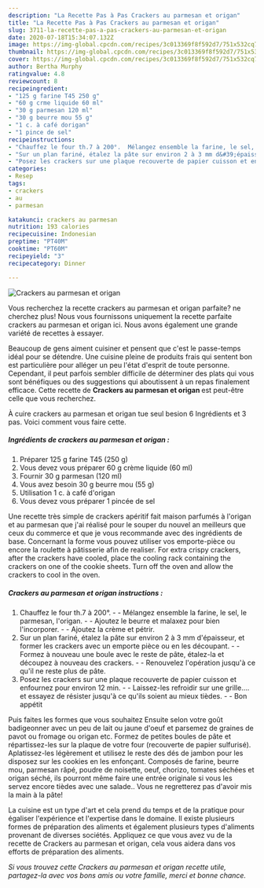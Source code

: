 ```yaml
---
description: "La Recette Pas à Pas Crackers au parmesan et origan"
title: "La Recette Pas à Pas Crackers au parmesan et origan"
slug: 3711-la-recette-pas-a-pas-crackers-au-parmesan-et-origan
date: 2020-07-18T15:34:07.132Z
image: https://img-global.cpcdn.com/recipes/3c013369f8f592d7/751x532cq70/crackers-au-parmesan-et-origan-photo-principale-de-la-recette.jpg
thumbnail: https://img-global.cpcdn.com/recipes/3c013369f8f592d7/751x532cq70/crackers-au-parmesan-et-origan-photo-principale-de-la-recette.jpg
cover: https://img-global.cpcdn.com/recipes/3c013369f8f592d7/751x532cq70/crackers-au-parmesan-et-origan-photo-principale-de-la-recette.jpg
author: Bertha Murphy
ratingvalue: 4.8
reviewcount: 8
recipeingredient:
- "125 g farine T45 250 g"
- "60 g crme liquide 60 ml"
- "30 g parmesan 120 ml"
- "30 g beurre mou 55 g"
- "1 c. à café dorigan"
- "1 pince de sel"
recipeinstructions:
- "Chauffez le four th.7 à 200°.  Mélangez ensemble la farine, le sel, le parmesan, l&#39;origan.  Ajoutez le beurre et malaxez pour bien l&#39;incorporer.  Ajoutez la crème et pétrir."
- "Sur un plan fariné, étalez la pâte sur environ 2 à 3 mm d&#39;épaisseur, et former les crackers avec un emporte pièce ou en les découpant.  Formez à nouveau une boule avec le reste de pâte, étalez-la et découpez à nouveau des crackers.  Renouvelez l&#39;opération jusqu&#39;à ce qu&#39;il ne reste plus de pâte."
- "Posez les crackers sur une plaque recouverte de papier cuisson et enfournez pour environ 12 min.  Laissez-les refroidir sur une grille.... et essayez de résister jusqu&#39;à ce qu&#39;ils soient au mieux tièdes.  Bon appétit"
categories:
- Resep
tags:
- crackers
- au
- parmesan

katakunci: crackers au parmesan 
nutrition: 193 calories
recipecuisine: Indonesian
preptime: "PT40M"
cooktime: "PT60M"
recipeyield: "3"
recipecategory: Dinner

---
```



![Crackers au parmesan et origan](https://img-global.cpcdn.com/recipes/3c013369f8f592d7/751x532cq70/crackers-au-parmesan-et-origan-photo-principale-de-la-recette.jpg)

Vous recherchez la recette crackers au parmesan et origan parfaite? ne cherchez plus! Nous vous fournissons uniquement la recette parfaite crackers au parmesan et origan ici. Nous avons également une grande variété de recettes à essayer.

Beaucoup de gens aiment cuisiner et pensent que c'est le passe-temps idéal pour se détendre. Une cuisine pleine de produits frais qui sentent bon est particulière pour alléger un peu l'état d'esprit de toute personne. Cependant, il peut parfois sembler difficile de déterminer des plats qui vous sont bénéfiques ou des suggestions qui aboutissent à un repas finalement efficace. Cette recette de <strong> Crackers au parmesan et origan </strong> est peut-être celle que vous recherchez.

<!--inarticleads1-->

À cuire crackers au parmesan et origan tue seul besion 6 Ingrédients et 3 pas. Voici comment vous faire cette.

##### Ingrédients de crackers au parmesan et origan :

1. Préparer 125 g farine T45 (250 g)
1. Vous devez vous préparer 60 g crème liquide (60 ml)
1. Fournir 30 g parmesan (120 ml)
1. Vous avez besoin 30 g beurre mou (55 g)
1. Utilisation 1 c. à café d&#39;origan
1. Vous devez vous préparer 1 pincée de sel


Une recette très simple de crackers apéritif fait maison parfumés à l&#39;origan et au parmesan que j&#39;ai réalisé pour le souper du nouvel an meilleurs que ceux du commerce et que je vous recommande avec des ingrédients de base. Concernant la forme vous pouvez utiliser vos emporte-pièce ou encore la roulette à pâtisserie afin de realiser. For extra crispy crackers, after the crackers have cooled, place the cooling rack containing the crackers on one of the cookie sheets. Turn off the oven and allow the crackers to cool in the oven. 

<!--inarticleads2-->

##### Crackers au parmesan et origan instructions :

1. Chauffez le four th.7 à 200°. -  - Mélangez ensemble la farine, le sel, le parmesan, l&#39;origan. -  - Ajoutez le beurre et malaxez pour bien l&#39;incorporer. -  - Ajoutez la crème et pétrir.
1. Sur un plan fariné, étalez la pâte sur environ 2 à 3 mm d&#39;épaisseur, et former les crackers avec un emporte pièce ou en les découpant. -  - Formez à nouveau une boule avec le reste de pâte, étalez-la et découpez à nouveau des crackers. -  - Renouvelez l&#39;opération jusqu&#39;à ce qu&#39;il ne reste plus de pâte.
1. Posez les crackers sur une plaque recouverte de papier cuisson et enfournez pour environ 12 min. -  - Laissez-les refroidir sur une grille.... et essayez de résister jusqu&#39;à ce qu&#39;ils soient au mieux tièdes. -  - Bon appétit


Puis faites les formes que vous souhaitez Ensuite selon votre goût badigeonner avec un peu de lait ou jaune d&#39;oeuf et parsemez de graines de pavot ou fromage ou origan etc. Formez de petites boules de pâte et répartissez-les sur la plaque de votre four (recouverte de papier sulfurisé). Aplatissez-les légèrement et utilisez le reste des dés de jambon pour les disposez sur les cookies en les enfonçant. Composés de farine, beurre mou, parmesan râpé, poudre de noisette, oeuf, chorizo, tomates séchées et origan séché, ils pourront même faire une entrée originale si vous les servez encore tièdes avec une salade.. Vous ne regretterez pas d&#39;avoir mis la main à la pâte! 

<!--inarticleads1-->

<p>
La cuisine est un type d'art et cela prend du temps et de la pratique pour égaliser l'expérience et l'expertise dans le domaine. Il existe plusieurs formes de préparation des aliments et également plusieurs types d'aliments provenant de diverses sociétés. Appliquez ce que vous avez vu de la recette de Crackers au parmesan et origan, cela vous aidera dans vos efforts de préparation des aliments.
</p>

<p>
<i>Si vous trouvez cette Crackers au parmesan et origan recette utile, partagez-la avec vos bons amis ou votre famille, merci et bonne chance.</i>
</p>
